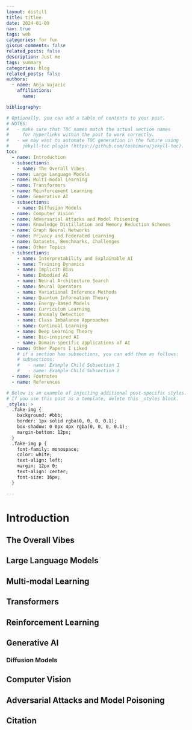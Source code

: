 ```yaml
---
layout: distill
title: titlee
date: 2024-01-09
nav: true
tags: web
categories: for fun
giscus_comments: false
related_posts: false
description: Just me
tags: summary
categories: blog 
related_posts: false
authors:
  - name: Anja Vujacic
    affiliations:
      name: 

bibliography: 

# Optionally, you can add a table of contents to your post.
# NOTES:
#   - make sure that TOC names match the actual section names
#     for hyperlinks within the post to work correctly.
#   - we may want to automate TOC generation in the future using
#     jekyll-toc plugin (https://github.com/toshimaru/jekyll-toc).
toc:
  - name: Introduction
  - subsections:
    - name: The Overall Vibes
  - name: Large Language Models
  - name: Multi-modal Learning
  - name: Transformers
  - name: Reinforcement Learning
  - name: Generative AI
  - subsections:
    - name: Diffusion Models
  - name: Computer Vision
  - name: Adversarial Attacks and Model Poisoning
  - name: Knowledge Distillation and Memory Reduction Schemes
  - name: Graph Neural Networks
  - name: Privacy and Federated Learning
  - name: Datasets, Benchmarks, Challenges
  - name: Other Topics
  - subsections:
    - name: Interpretability and Explainable AI
    - name: Training Dynamics
    - name: Implicit Bias
    - name: Embodied AI
    - name: Neural Architecture Search
    - name: Neural Operators
    - name: Variational Inference Methods
    - name: Quantum Information Theory
    - name: Energy-Based Models
    - name: Curriculum Learning
    - name: Anomaly Detection
    - name: Class Imbalance Approaches
    - name: Continual Learning
    - name: Deep Learning Theory
    - name: Bio-inspired AI
    - name: Domain-specific applications of AI
  - name: Other Papers I Liked
    # if a section has subsections, you can add them as follows:
    # subsections:
    #   - name: Example Child Subsection 1
    #   - name: Example Child Subsection 2
  - name: Footnotes
  - name: References

# Below is an example of injecting additional post-specific styles.
# If you use this post as a template, delete this _styles block.
_styles: >
  .fake-img {
    background: #bbb;
    border: 1px solid rgba(0, 0, 0, 0.1);
    box-shadow: 0 0px 4px rgba(0, 0, 0, 0.1);
    margin-bottom: 12px;
  }
  .fake-img p {
    font-family: monospace;
    color: white;
    text-align: left;
    margin: 12px 0;
    text-align: center;
    font-size: 16px;
  }

---
```


# Introduction


## The Overall Vibes

## Large Language Models

## Multi-modal Learning

## Transformers

## Reinforcement Learning

## Generative AI

### Diffusion Models

## Computer Vision

## Adversarial Attacks and Model Poisoning

## Citation

```
